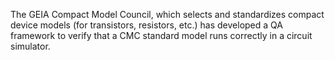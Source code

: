 The GEIA Compact Model Council, which selects and standardizes compact device models (for transistors, resistors, etc.) has developed a QA framework to verify that a CMC standard model runs correctly in a circuit simulator.